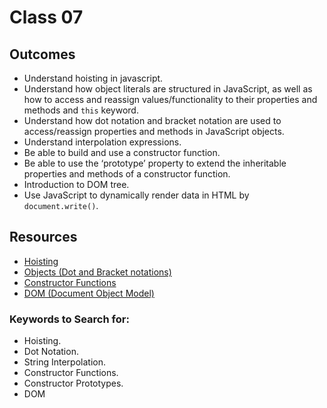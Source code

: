 # Class 07

## Outcomes

- Understand hoisting in javascript.
- Understand how object literals are structured in JavaScript, as well as how to access and reassign values/functionality to their properties and methods and `this` keyword.
- Understand how dot notation and bracket notation are used to access/reassign properties and methods in JavaScript objects.
- Understand  interpolation expressions.
- Be able to build and use a constructor function.
- Be able to use the ‘prototype’ property to extend the inheritable properties and methods of a constructor function.
- Introduction to DOM tree.
- Use JavaScript to dynamically render data in HTML by `document.write()`.


## Resources
* [Hoisting](https://www.javascripttutorial.net/javascript-hoisting/)
* [Objects (Dot and Bracket notations)](https://developer.mozilla.org/en-US/docs/Learn/JavaScript/Objects/Basics)
* [Constructor Functions](https://www.programiz.com/javascript/constructor-function)
* [DOM (Document Object Model)](https://gabrieltanner.org/blog/javascript-dom-introduction)

### Keywords to Search for: 
* Hoisting.
* Dot Notation.
* String Interpolation.
* Constructor Functions.
* Constructor Prototypes.
* DOM
